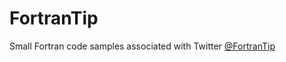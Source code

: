 # FortranTip
Small Fortran code samples associated with Twitter [@FortranTip](https://twitter.com/fortrantip)
